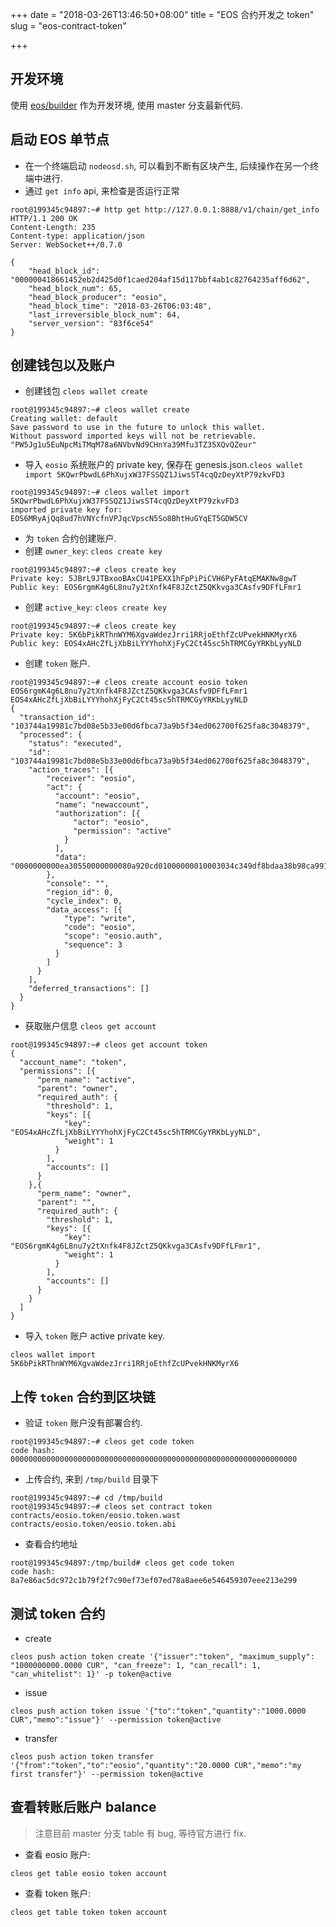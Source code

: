 +++
date = "2018-03-26T13:46:50+08:00"
title = "EOS 合约开发之 token"
slug = "eos-contract-token"

+++

## 开发环境
使用 [eos/builder](http://hub.docker.com/r/eosio/builder) 作为开发环境, 使用 master 分支最新代码.

## 启动 EOS 单节点

* 在一个终端启动 `nodeosd.sh`, 可以看到不断有区块产生, 后续操作在另一个终端中进行.
* 通过 `get info` api, 来检查是否运行正常

```
root@199345c94897:~# http get http://127.0.0.1:8888/v1/chain/get_info
HTTP/1.1 200 OK
Content-Length: 235
Content-type: application/json
Server: WebSocket++/0.7.0

{
    "head_block_id": "000000418661452eb2d425d0f1caed204af15d117bbf4ab1c82764235aff6d62",
    "head_block_num": 65,
    "head_block_producer": "eosio",
    "head_block_time": "2018-03-26T06:03:48",
    "last_irreversible_block_num": 64,
    "server_version": "83f6ce54"
}
```

## 创建钱包以及账户

* 创建钱包 `cleos wallet create`

```
root@199345c94897:~# cleos wallet create
Creating wallet: default
Save password to use in the future to unlock this wallet.
Without password imported keys will not be retrievable.
"PW5Jg1u5EuNpcMiTMqM78a6NVbvNd9CHnYa39Mfu3TZ35XQvQZeur"
```

* 导入 `eosio` 系统账户的 private key, 保存在 genesis.json.`cleos wallet import 5KQwrPbwdL6PhXujxW37FSSQZ1JiwsST4cqQzDeyXtP79zkvFD3`

```
root@199345c94897:~# cleos wallet import 5KQwrPbwdL6PhXujxW37FSSQZ1JiwsST4cqQzDeyXtP79zkvFD3
imported private key for: EOS6MRyAjQq8ud7hVNYcfnVPJqcVpscN5So8BhtHuGYqET5GDW5CV
```

* 为 `token` 合约创建账户.
* 创建 `owner_key`: `cleos create key`

```
root@199345c94897:~# cleos create key
Private key: 5JBrL9JTBxooBAxCU41PEXX1hFpPiPiCVH6PyFAtqEMAKNw8gwT
Public key: EOS6rgmK4g6L8nu7y2tXnfk4F8JZctZ5QKkvga3CAsfv9DFfLFmr1
```

* 创建 `active_key`: `cleos create key`

```
root@199345c94897:~# cleos create key
Private key: 5K6bPikRThnWYM6XgvaWdezJrri1RRjoEthfZcUPvekHNKMyrX6
Public key: EOS4xAHcZfLjXbBiLYYYhohXjFyC2Ct45sc5hTRMCGyYRKbLyyNLD
```

* 创建 `token` 账户.

```
root@199345c94897:~# cleos create account eosio token EOS6rgmK4g6L8nu7y2tXnfk4F8JZctZ5QKkvga3CAsfv9DFfLFmr1 EOS4xAHcZfLjXbBiLYYYhohXjFyC2Ct45sc5hTRMCGyYRKbLyyNLD
{
  "transaction_id": "103744a19981c7bd08e5b33e00d6fbca73a9b5f34ed062700f625fa8c3048379",
  "processed": {
    "status": "executed",
    "id": "103744a19981c7bd08e5b33e00d6fbca73a9b5f34ed062700f625fa8c3048379",
    "action_traces": [{
        "receiver": "eosio",
        "act": {
          "account": "eosio",
          "name": "newaccount",
          "authorization": [{
              "actor": "eosio",
              "permission": "active"
            }
          ],
          "data": "0000000000ea30550000000080a920cd01000000010003034c349df8bdaa38b98ca9911c3a26fd9b6d1d7af167b2eb5c3a287cf09f4b570100000100000001000208560867098550d4c51c4e62dedc1192906e7e83cbb406d3d9b7d726d9833eed0100000100000000010000000000ea305500000000a8ed32320100"
        },
        "console": "",
        "region_id": 0,
        "cycle_index": 0,
        "data_access": [{
            "type": "write",
            "code": "eosio",
            "scope": "eosio.auth",
            "sequence": 3
          }
        ]
      }
    ],
    "deferred_transactions": []
  }
}
```

* 获取账户信息 `cleos get account`

```
root@199345c94897:~# cleos get account token
{
  "account_name": "token",
  "permissions": [{
      "perm_name": "active",
      "parent": "owner",
      "required_auth": {
        "threshold": 1,
        "keys": [{
            "key": "EOS4xAHcZfLjXbBiLYYYhohXjFyC2Ct45sc5hTRMCGyYRKbLyyNLD",
            "weight": 1
          }
        ],
        "accounts": []
      }
    },{
      "perm_name": "owner",
      "parent": "",
      "required_auth": {
        "threshold": 1,
        "keys": [{
            "key": "EOS6rgmK4g6L8nu7y2tXnfk4F8JZctZ5QKkvga3CAsfv9DFfLFmr1",
            "weight": 1
          }
        ],
        "accounts": []
      }
    }
  ]
}
```

* 导入 `token` 账户 active private key.

```
cleos wallet import 5K6bPikRThnWYM6XgvaWdezJrri1RRjoEthfZcUPvekHNKMyrX6
```

## 上传 `token` 合约到区块链
* 验证 `token` 账户没有部署合约.

```
root@199345c94897:~# cleos get code token
code hash: 0000000000000000000000000000000000000000000000000000000000000000
```

* 上传合约, 来到 `/tmp/build` 目录下

```
root@199345c94897:~# cd /tmp/build
root@199345c94897:~# cleos set contract token contracts/eosio.token/eosio.token.wast contracts/eosio.token/eosio.token.abi

```

* 查看合约地址

```
root@199345c94897:/tmp/build# cleos get code token
code hash: 8a7e86ac5dc972c1b79f2f7c90ef73ef07ed78a8aee6e546459307eee213e299
```

## 测试 token 合约

* create

```
cleos push action token create '{"issuer":"token", "maximum_supply": "1000000000.0000 CUR", "can_freeze": 1, "can_recall": 1, "can_whitelist": 1}' -p token@active
```

* issue

```
cleos push action token issue '{"to":"token","quantity":"1000.0000 CUR","memo":"issue"}' --permission token@active
```

* transfer

```
cleos push action token transfer '{"from":"token","to":"eosio","quantity":"20.0000 CUR","memo":"my first transfer"}' --permission token@active
```

## 查看转账后账户 balance

> 注意目前 master 分支 table 有 bug, 等待官方进行 fix.

* 查看 eosio 账户:

```
cleos get table eosio token account
```

* 查看 token 账户:

```
cleos get table token token account
```
